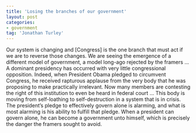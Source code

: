 ```yaml
---
title: 'Losing the branches of our government'
layout: post
categories:
- government
tag: 'Jonathan Turley'
---
```


Our system is changing and \[Congress\] is the one branch that must act if we are to reverse those changes. We are seeing the emergence of a different model of government, a model long-ago rejected by the framers … A dominant presidency has occurred with very little congressional opposition. Indeed, when President Obama pledged to circumvent Congress, he received rapturous applause from the very body that he was proposing to make practically irrelevant. Now many members are contesting the right of this institution to even be heard in federal court … This body is moving from self-loathing to self-destruction in a system that is in crisis. The president’s pledge to effectively govern alone is alarming, and what is most alarming is his ability to fulfill that pledge. When a president can govern alone, he can become a government unto himself, which is precisely the danger the framers sought to avoid.